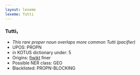 ```yaml
---
layout: lexeme
lexeme: Tutti
---
```


###  Tutti₁

* _This rare proper noun overlaps more common *Tutti* (pacifier)_
* UPOS:  PROPN
* in KOTUS dictionary under:  5
* Origins: [fiwikt](https://fi.wiktionary.org/wiki/Tutti) finer 
* Possible NER class:  GEO
* Blacklisted:  PROPN-BLOCKING

